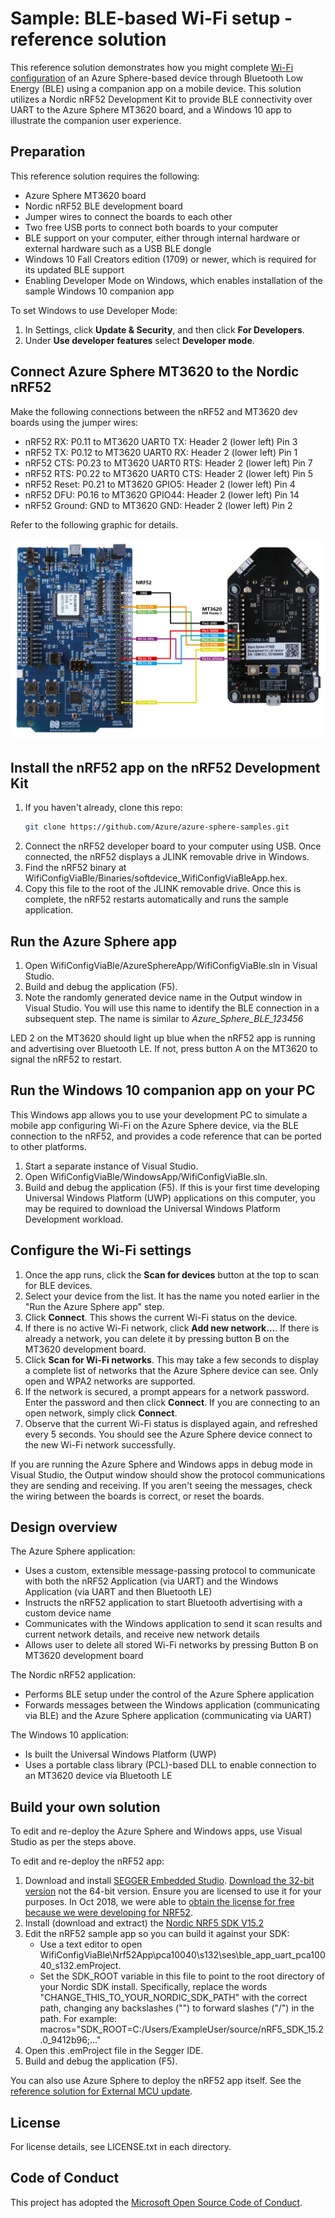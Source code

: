 # Sample: BLE-based Wi-Fi setup - reference solution

This reference solution demonstrates how you might complete [Wi-Fi configuration](https://docs.microsoft.com/en-us/azure-sphere/network/wifi-including-ble) of an Azure Sphere-based device through Bluetooth Low Energy (BLE) using a companion app on a mobile device. This solution utilizes a Nordic nRF52 Development Kit to provide BLE connectivity over UART to the Azure Sphere MT3620 board, and a Windows 10 app to illustrate the companion user experience. 

## Preparation

This reference solution requires the following:

- Azure Sphere MT3620 board
- Nordic nRF52 BLE development board
- Jumper wires to connect the boards to each other
- Two free USB ports to connect both boards to your computer
- BLE support on your computer, either through internal hardware or external hardware such as a USB BLE dongle
- Windows 10 Fall Creators edition (1709) or newer, which is required for its updated BLE support
- Enabling Developer Mode on Windows, which enables installation of the sample Windows 10 companion app

To set Windows to use Developer Mode:
1. In Settings, click **Update & Security**, and then click **For Developers**.
1. Under **Use developer features** select **Developer mode**.

## Connect Azure Sphere MT3620 to the Nordic nRF52

Make the following connections between the nRF52 and MT3620 dev boards using the jumper wires:

- nRF52 RX: P0.11 to MT3620 UART0 TX: Header 2 (lower left) Pin 3
- nRF52 TX: P0.12 to MT3620 UART0 RX: Header 2 (lower left) Pin 1
- nRF52 CTS: P0.23 to MT3620 UART0 RTS: Header 2 (lower left) Pin 7
- nRF52 RTS: P0.22 to MT3620 UART0 CTS: Header 2 (lower left) Pin 5
- nRF52 Reset: P0.21 to MT3620 GPIO5: Header 2 (lower left) Pin 4
- nRF52 DFU: P0.16 to MT3620 GPIO44: Header 2 (lower left) Pin 14
- nRF52 Ground: GND to MT3620 GND: Header 2 (lower left) Pin 2

Refer to the following graphic for details.

![Connection diagram for nRF52 and MT3620](./media/nRF52_MT3620_connection.png)

## Install the nRF52 app on the nRF52 Development Kit

1. If you haven't already, clone this repo: 
    ```sh
    git clone https://github.com/Azure/azure-sphere-samples.git

1. Connect the nRF52 developer board to your computer using USB. Once connected, the nRF52 displays a JLINK removable drive in Windows.
1. Find the nRF52 binary at WifiConfigViaBle/Binaries/softdevice_WifiConfigViaBleApp.hex.
1. Copy this file to the root of the JLINK removable drive. Once this is complete, the nRF52 restarts automatically and runs the sample application.

## Run the Azure Sphere app

1. Open WifiConfigViaBle/AzureSphereApp/WifiConfigViaBle.sln in Visual Studio.
1. Build and debug the application (F5). 
1. Note the randomly generated device name in the Output window in Visual Studio. You will use this name to identify the BLE connection in a subsequent step. The name is similar to *Azure_Sphere_BLE_123456* 

LED 2 on the MT3620 should light up blue when the nRF52 app is running and advertising over Bluetooth LE. If not, press button A on the MT3620 to signal the nRF52 to restart.

## Run the Windows 10 companion app on your PC

This Windows app allows you to use your development PC to simulate a mobile app configuring Wi-Fi on the Azure Sphere device, via the BLE connection to the nRF52, and provides a code reference that can be ported to other platforms.

1. Start a separate instance of Visual Studio.
1. Open WifiConfigViaBle/WindowsApp/WifiConfigViaBle.sln.
1. Build and debug the application (F5). If this is your first time developing Universal Windows Platform (UWP) applications on this computer, you may be required to download the Universal Windows Platform Development workload.

## Configure the Wi-Fi settings

1. Once the app runs, click the **Scan for devices** button at the top to scan for BLE devices.
1. Select your device from the list. It has the name you noted earlier in the "Run the Azure Sphere app" step.
1. Click **Connect**. This shows the current Wi-Fi status on the device.
1. If there is no active Wi-Fi network, click **Add new network...**. If there is already a network, you can delete it by pressing button B on the MT3620 development board.
1. Click **Scan for Wi-Fi networks**. This may take a few seconds to display a complete list of networks that the Azure Sphere device can see. Only open and WPA2 networks are supported.
1. If the network is secured, a prompt appears for a network password. Enter the password and then click **Connect**. If you are connecting to an open network, simply click **Connect**.
1. Observe that the current Wi-Fi status is displayed again, and refreshed every 5 seconds. You should see the Azure Sphere device connect to the new Wi-Fi network successfully. 

If you are running the Azure Sphere and Windows apps in debug mode in Visual Studio, the Output window should show the protocol communications they are sending and receiving. If you aren't seeing the messages, check the wiring between the boards is correct, or reset the boards.

## Design overview

The Azure Sphere application:

- Uses a custom, extensible message-passing protocol to communicate with both the nRF52 Application (via UART) and the Windows Application (via UART and then Bluetooth LE)
- Instructs the nRF52 application to start Bluetooth advertising with a custom device name
- Communicates with the Windows application to send it scan results and current network details, and receive new network details
- Allows user to delete all stored Wi-Fi networks by pressing Button B on MT3620 development board

The Nordic nRF52 application:

- Performs BLE setup under the control of the Azure Sphere application
- Forwards messages between the Windows application (communicating via BLE) and the Azure Sphere application (communicating via UART)

The Windows 10 application:

- Is built the Universal Windows Platform (UWP)
- Uses a portable class library (PCL)-based DLL to enable connection to an MT3620 device via Bluetooth LE

## Build your own solution

To edit and re-deploy the Azure Sphere and Windows apps, use Visual Studio as per the steps above.

To edit and re-deploy the nRF52 app:

1. Download and install [SEGGER Embedded Studio](https://www.segger.com/downloads/embedded-studio). [Download the 32-bit version](https://www.segger.com/downloads/embedded-studio/EmbeddedStudio_ARM_Win_x86) not the 64-bit version. Ensure you are licensed to use it for your purposes. In Oct 2018, we were able to [obtain the license for free because we were developing for NRF52](https://www.segger.com/news/segger-embedded-studio-ide-now-free-for-nordic-sdk-users/).
1. Install (download and extract) the [Nordic NRF5 SDK V15.2](https://www.nordicsemi.com/eng/Products/Bluetooth-low-energy/nRF5-SDK#Downloads)
1. Edit the nRF52 sample app so you can build it against your SDK:
    - Use a text editor to open WifiConfigViaBle\Nrf52App\pca10040\s132\ses\ble_app_uart_pca10040_s132.emProject.
    - Set the SDK_ROOT variable in this file to point to the root directory of your Nordic SDK install. Specifically, replace the words "CHANGE_THIS_TO_YOUR_NORDIC_SDK_PATH" with the correct path, changing any backslashes ("\") to forward slashes ("/") in the path. For example: macros="SDK_ROOT=C:/Users/ExampleUser/source/nRF5_SDK_15.2.0_9412b96;…"
1. Open this .emProject file in the Segger IDE.
1. Build and debug the application (F5).

You can also use Azure Sphere to deploy the nRF52 app itself. See the [reference solution for External MCU update](https://github.com/Azure/azure-sphere-samples/tree/master/Samples/ExternalMcuUpdateNrf52).

## License
For license details, see LICENSE.txt in each directory.

## Code of Conduct
This project has adopted the [Microsoft Open Source Code of Conduct](https://opensource.microsoft.com/codeofconduct/).

